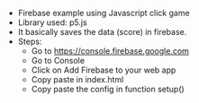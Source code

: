 * Firebase example using Javascript click game
* Library used: p5.js
* It basically saves the data (score) in firebase.
* Steps:
  * Go to https://console.firebase.google.com
  * Go to Console
  * Click on Add Firebase to your web app
  * Copy paste <script src="https://www.gstatic.com/firebasejs/3.6.5/firebase.js"></script> in index.html
  * Copy paste the config in function setup()
